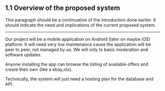 ## 1.1 Overview of the proposed system

This paragraph should be a continuation of the introduction done earlier.  It should
indicate the need and implications of the current proposed system.

---

Our project will be a mobile application on Android (later on maybe iOS) platform.
It will need very low maintenance cause the application will be peer to peer, not 
managed by us. We will only to basic moderation and software updates.

Anyone installing the app can browse the listing of available offers and create their
own (like a ebay,olx).

Technically, the system will just need a hosting plan for the database and API.
